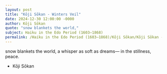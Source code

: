 ```yaml
---
layout: post
title: "Kōji Sōkan - Winters Veil"
date: 2024-12-30 12:00:00 -0000
author: Kōji Sōkan
quote: "snow blankets the world,"
subject: Haiku in the Edo Period (1603–1868)
permalink: /Haiku in the Edo Period (1603–1868)/Kōji Sōkan/Kōji Sōkan - Winters Veil
---
```


snow blankets the world,
a whisper as soft as dreams—
in the stillness, peace.

- Kōji Sōkan
